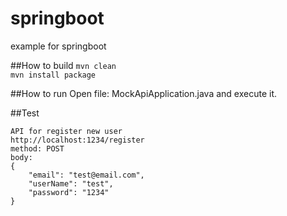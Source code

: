 # springboot
example for springboot

##How to build
`mvn clean`\
`mvn install package`

##How to run
Open file: MockApiApplication.java and execute it.

##Test
```
API for register new user
http://localhost:1234/register
method: POST
body:
{
    "email": "test@email.com",
    "userName": "test",
    "password": "1234"
}
```
